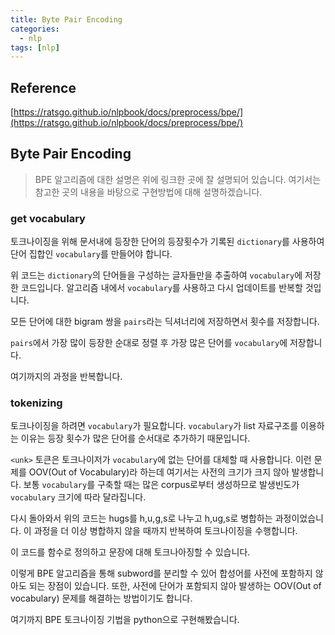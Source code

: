 ```yaml
---
title: Byte Pair Encoding
categories:
  - nlp
tags: [nlp]
---
```


## Reference
[https://ratsgo.github.io/nlpbook/docs/preprocess/bpe/](https://ratsgo.github.io/nlpbook/docs/preprocess/bpe/)

## Byte Pair Encoding
> BPE 알고리즘에 대한 설명은 위에 링크한 곳에 잘 설명되어 있습니다. 여기서는 참고한 곳의 내용을 바탕으로 구현방법에 대해 설명하겠습니다.

### get vocabulary
토크나이징을 위해 문서내에 등장한 단어의 등장횟수가 기록된 `dictionary`를 사용하여 단어 집합인 `vocabulary`를 만들어야 합니다.

<script src="https://gist.github.com/emeraldgoose/26465d827bd585a22796ba0461b10014.js"></script>
위 코드는 `dictionary`의 단어들을 구성하는 글자들만을 추출하여 `vocabulary`에 저장한 코드입니다. 알고리즘 내에서 `vocabulary`를 사용하고 다시 업데이트를 반복할 것입니다.

모든 단어에 대한 bigram 쌍을 `pairs`라는 딕셔너리에 저장하면서 횟수를 저장합니다.

<script src="https://gist.github.com/emeraldgoose/c2726eaffd762b1498a689bf751745a7.js"></script>

`pairs`에서 가장 많이 등장한 순대로 정렬 후 가장 많은 단어를 `vocabulary`에 저장합니다.

<script src="https://gist.github.com/emeraldgoose/79fc8c2d59f6647c4b8a2ef289c429ae.js"></script>

여기까지의 과정을 반복합니다.

<script src="https://gist.github.com/emeraldgoose/98cf430f0d69833753dc969b5b1560fd.js"></script>

### tokenizing
토크나이징을 하려면 `vocabulary`가 필요합니다. `vocabulary`가 list 자료구조를 이용하는 이유는 등장 횟수가 많은 단어를 순서대로 추가하기 때문입니다. 

<script src="https://gist.github.com/emeraldgoose/200425885cfbf199eb560967cda36768.js"></script>

`<unk>` 토큰은 토크나이저가 `vocabulary`에 없는 단어를 대체할 때 사용합니다. 이런 문제를 OOV(Out of Vocabulary)라 하는데 여기서는 사전의 크기가 크지 않아 발생합니다. 보통 `vocabulary`를 구축할 때는 많은 corpus로부터 생성하므로 발생빈도가 `vocabulary` 크기에 따라 달라집니다.

다시 돌아와서 위의 코드는 hugs를 h,u,g,s로 나누고 h,ug,s로 병합하는 과정이었습니다. 이 과정을 더 이상 병합하지 않을 때까지 반복하여 토크나이징을 수행합니다.

<script src="https://gist.github.com/emeraldgoose/8e75ed76cec6574d11d34296861c4cbe.js"></script>

이 코드를 함수로 정의하고 문장에 대해 토크나아징할 수 있습니다.

<script src="https://gist.github.com/emeraldgoose/10c50f9835dae2d01d0aa0d56ac02991.js"></script>

이렇게 BPE 알고리즘을 통해 subword를 분리할 수 있어 합성어를 사전에 포함하지 않아도 되는 장점이 있습니다. 또한, 사전에 단어가 포함되지 않아 발생하는 OOV(Out of vocabulary) 문제를 해결하는 방법이기도 합니다. 

여기까지 BPE 토크나이징 기법을 python으로 구현해봤습니다.
